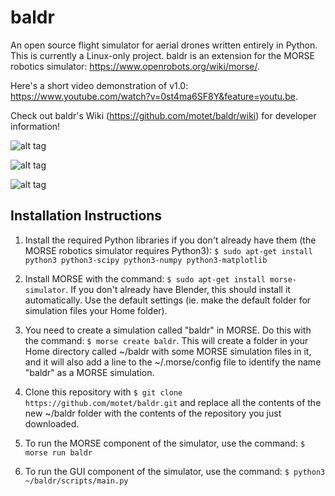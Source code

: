 # baldr
An open source flight simulator for aerial drones written entirely in Python. This is currently a Linux-only project. baldr is an extension for the MORSE robotics simulator: https://www.openrobots.org/wiki/morse/.

Here's a short video demonstration of v1.0: https://www.youtube.com/watch?v=0st4ma6SF8Y&feature=youtu.be.

Check out baldr's Wiki (https://github.com/motet/baldr/wiki) for developer information!

![alt tag](http://i58.tinypic.com/wrki88.jpg)

![alt tag](http://i61.tinypic.com/rr2s00.jpg)

![alt tag](http://s21.postimg.org/6oxlsg3l3/Screenshot_from_2015_06_18_22_00_34.png)

## Installation Instructions

1. Install the required Python libraries if you don't already have them (the MORSE robotics simulator requires Python3):
	`$ sudo apt-get install python3 python3-scipy python3-numpy python3-matplotlib`

2. Install MORSE with the command:
	`$ sudo apt-get install morse-simulator`.
	If you don't already have Blender, this should install it automatically. Use the default settings (ie. make the default folder for simulation files your Home folder).

3. You need to create a simulation called "baldr" in MORSE. Do this with the command:
	`$ morse create baldr`.
	This will create a folder in your Home directory called ~/baldr with some MORSE simulation files in it, and it will also add a line to the ~/.morse/config file to identify the name "baldr" as a MORSE simulation.

4. Clone this repository with `$ git clone https://github.com/motet/baldr.git` and replace all the contents of the new ~/baldr folder with the contents of the repository you just downloaded.

5. To run the MORSE component of the simulator, use the command:
	`$ morse run baldr`

6. To run the GUI component of the simulator, use the command:
	`$ python3 ~/baldr/scripts/main.py`
